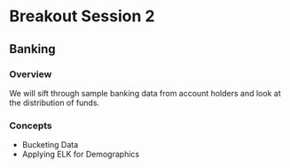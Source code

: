 # Breakout Session 2

## Banking

### Overview

We will sift through sample banking data from account holders and look at the distribution of funds. 

### Concepts

- Bucketing Data
- Applying ELK for Demographics
